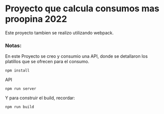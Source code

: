 # Proyecto que calcula consumos mas proopina 2022

Este proyecto tambien se realizo utilizando webpack.


### Notas:
En este Proyecto se creo y consumio una API, donde se detallaron los platillos que se ofrecen para el consumo.

```
npm install
```

API
```
npm run server
```




Y para construir el build, recordar:

```
npm run build
```